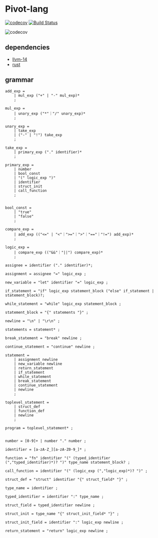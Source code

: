 # Pivot-lang

[![codecov](https://codecov.io/gh/Pivot-Studio/pivot-lang/branch/master/graph/badge.svg?token=CA17PWK0EG)](https://codecov.io/gh/Pivot-Studio/pivot-lang) 
[![Build Status](https://drone.pivotstudio.cn/api/badges/Pivot-Studio/pivot-lang/status.svg)](https://drone.pivotstudio.cn/Pivot-Studio/pivot-lang)


![codecov](https://codecov.io/gh/Pivot-Studio/pivot-lang/branch/master/graphs/sunburst.svg?token=CA17PWK0EG)

## dependencies
- [llvm-14](https://github.com/llvm/llvm-project/releases/tag/llvmorg-14.0.6)
- [rust](https://www.rust-lang.org/)


## grammar

```ebnf
add_exp = 
    | mul_exp ("+" | "-" mul_exp)*
    ;

mul_exp = 
    | unary_exp ("*"｜"/" unary_exp)*
    ;

unary_exp =
    | take_exp
    | ("-" | "!") take_exp
    ;

take_exp =
    | primary_exp ("." identifier)*
    ;

primary_exp =
    | number
    | bool_const
    | "(" logic_exp ")"
    | identifier
    | struct_init
    | call_function
    ;


bool_const =
    | "true"
    | "false"
    ;

compare_exp =
    | add_exp (("<=" | "<"｜">="｜">"｜"=="｜"!=") add_exp)*
    ;

logic_exp = 
    | compare_exp (("&&"｜"||") compare_exp)*
    ;

assignee = identifier ("." identifier)*;

assignment = assignee "=" logic_exp ;

new_variable = "let" identifier "=" logic_exp ;

if_statement = "if" logic_exp statement_block ("else" if_statement | statement_block)?;

while_statement = "while" logic_exp statement_block ;

statement_block = "{" statements "}" ;

newline = "\n" | "\r\n" ;

statements = statement* ;

break_statement = "break" newline ;

continue_statement = "continue" newline ;

statement = 
    | assignment newline
    | new_variable newline
    | return_statement
    | if_statement
    | while_statement
    | break_statement
    | continue_statement
    | newline
    ;

toplevel_statement = 
    | struct_def
    | function_def
    | newline
    ;

program = toplevel_statement* ;


number = [0-9]+ | number "." number ;

identifier = [a-zA-Z_][a-zA-Z0-9_]* ;

function = "fn" identifier "(" (typed_identifier (","typed_identifier)*)? ")" type_name statement_block? ;

call_function = identifier "(" (logic_exp (","logic_exp)*)? ")" ;

struct_def = "struct" identifier "{" struct_field* "}" ;

type_name = identifier ;

typed_identifier = identifier ":" type_name ;

struct_field = typed_identifier newline ;

struct_init = type_name "{" struct_init_field* "}" ;

struct_init_field = identifier ":" logic_exp newline ;

return_statement = "return" logic_exp newline ;

```
